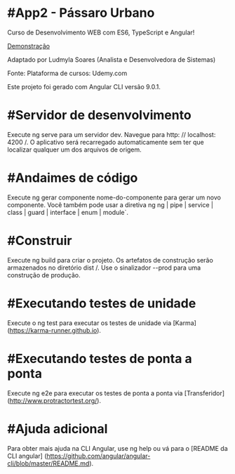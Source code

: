 # #App2 - Pássaro Urbano
 Curso de Desenvolvimento WEB com ES6, TypeScript e Angular!

<a href="http://app2.ludmylasoares.site">Demonstração</a>

Adaptado por Ludmyla Soares (Analista e Desenvolvedora de Sistemas)

Fonte:
Plataforma de cursos: Udemy.com

Este projeto foi gerado com Angular CLI versão 9.0.1.

# #Servidor de desenvolvimento
Execute ng serve para um servidor dev. Navegue para http: // localhost: 4200 /. O aplicativo será recarregado automaticamente sem ter que localizar qualquer um dos arquivos de origem.

# #Andaimes de código
Execute ng gerar componente nome-do-componente para gerar um novo componente. Você também pode usar a diretiva ng ng | pipe | service | class | guard | interface | enum | module`.

# #Construir
Execute ng build para criar o projeto. Os artefatos de construção serão armazenados no diretório dist /. Use o sinalizador --prod para uma construção de produção.

# #Executando testes de unidade
Execute o ng test para executar os testes de unidade via [Karma] (https://karma-runner.github.io).

# #Executando testes de ponta a ponta
Execute ng e2e para executar os testes de ponta a ponta via [Transferidor] (http://www.protractortest.org/).

# #Ajuda adicional
Para obter mais ajuda na CLI Angular, use ng help ou vá para o [README da CLI angular] (https://github.com/angular/angular-cli/blob/master/README.md).
